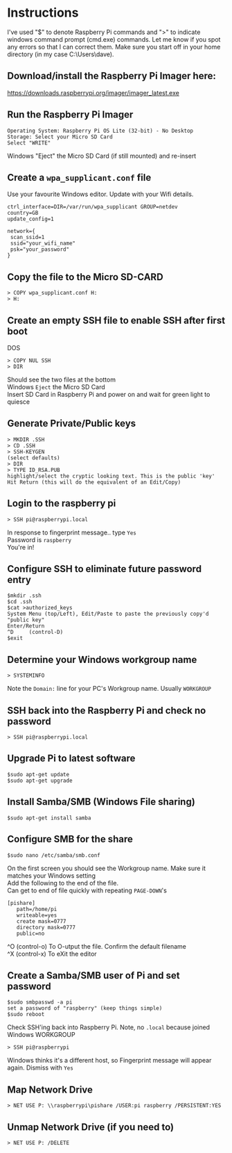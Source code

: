 # Instructions
I've used "$" to denote Raspberry Pi commands and ">" to indicate windows command prompt (cmd.exe) commands. 
Let me know if you spot any errors so that I can correct them. Make sure you start off in your home directory (in my case C:\Users\dave).
## Download/install the Raspberry Pi Imager here:
https://downloads.raspberrypi.org/imager/imager_latest.exe
## Run the Raspberry Pi Imager
```
Operating System: Raspberry Pi OS Lite (32-bit) - No Desktop
Storage: Select your Micro SD Card
Select "WRITE"
```
Windows "Eject" the Micro SD Card (if still mounted) and re-insert
## Create a `wpa_supplicant.conf` file 
Use your favourite Windows editor. Update with your Wifi details. 
```
ctrl_interface=DIR=/var/run/wpa_supplicant GROUP=netdev
country=GB
update_config=1

network={
 scan_ssid=1
 ssid="your_wifi_name"
 psk="your_password"
}
```
## Copy the file to the Micro SD-CARD
```
> COPY wpa_supplicant.conf H:
> H:
```
##  Create an empty SSH file to enable SSH after first boot
DOS
```
> COPY NUL SSH
> DIR
```
Should see the two files at the bottom\
Windows `Eject` the Micro SD Card \
Insert SD Card in Raspberry Pi and power on and wait for green light to quiesce
## Generate Private/Public keys
```
> MKDIR .SSH
> CD .SSH
> SSH-KEYGEN 
(select defaults)
> DIR
> TYPE ID_RSA.PUB
highlight/select the cryptic looking text. This is the public 'key'
Hit Return (this will do the equivalent of an Edit/Copy)
```
## Login to the raspberry pi
```
> SSH pi@raspberrypi.local
```
In response to fingerprint message.. type `Yes`\
Password is `raspberry`\
You're in! 
## Configure SSH to eliminate future password entry
```
$mkdir .ssh
$cd .ssh
$cat >authorized_keys
System Menu (top/Left), Edit/Paste to paste the previously copy'd "public key"
Enter/Return
^D     (control-D)
$exit
```
## Determine your Windows workgroup name
```
> SYSTEMINFO
```
Note the `Domain:` line for your PC's Workgroup name. Usually `WORKGROUP`
## SSH back into the Raspberry Pi and check no password
```
> SSH pi@raspberrypi.local
```
## Upgrade Pi to latest software
```
$sudo apt-get update
$sudo apt-get upgrade
```
## Install Samba/SMB (Windows File sharing)
```
$sudo apt-get install samba
```
## Configure SMB for the share

```
$sudo nano /etc/samba/smb.conf
```
On the first screen you should see the Workgroup name. Make sure it matches your Windows setting\
Add the following to the end of the file. \
Can get to end of file quickly with repeating `PAGE-DOWN`'s
```
[pishare]
   path=/home/pi
   writeable=yes
   create mask=0777
   directory mask=0777
   public=no
```
^O (control-o) To O-utput the file. Confirm the default filename\
^X (control-x) To eXit the editor
## Create a Samba/SMB user of Pi and set password
```
$sudo smbpasswd -a pi
set a password of "raspberry" (keep things simple)
$sudo reboot
```
Check SSH'ing back into Raspberry Pi. Note, no `.local` because joined Windows WORKGROUP
```
> SSH pi@raspberrypi
```
Windows thinks it's a different host, so Fingerprint message will appear again. Dismiss with `Yes`
## Map Network Drive
```
> NET USE P: \\raspberrypi\pishare /USER:pi raspberry /PERSISTENT:YES
```
## Unmap Network Drive (if you need to)
```
> NET USE P: /DELETE
```
